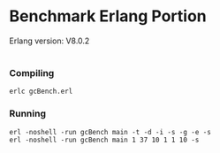 # Benchmark Erlang Portion

Erlang version: V8.0.2
<br />
<br />
### Compiling   
    erlc gcBench.erl

### Running
    erl -noshell -run gcBench main -t -d -i -s -g -e -s
    erl -noshell -run gcBench main 1 37 10 1 1 10 -s
